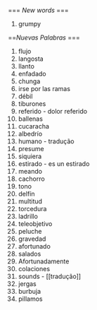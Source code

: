 === *New words* ===

1. grumpy

==*Nuevas Palabras* ===

1. flujo
2. langosta
3. llanto
4. enfadado
5. chunga
6. irse por las ramas
7. débil
8. tiburones
9. referido - dolor referido
10. ballenas
11. cucaracha
12. albedrío
13. humano - tradução
14. presume
15. siquiera
16. estirado - es un estirado
17. meando
18. cachorro
19. tono
20. delfín
21. multitud
22. torcedura
23. ladrillo
24. teleobjetivo
25. peluche
26. gravedad
27. afortunado
28. salados
29. Afortunadamente
30. colaciones
31. sounds - [[tradução]]
32. jergas
33. burbuja
34. pillamos
